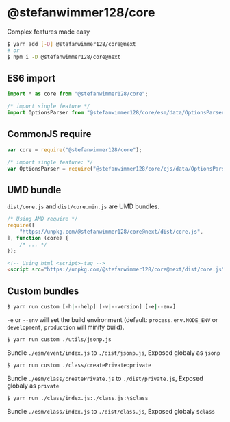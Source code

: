 # @stefanwimmer128/core

Complex features made easy

``` bash
$ yarn add [-D] @stefanwimmer128/core@next
# or
$ npm i -D @stefanwimmer128/core@next
```

## ES6 import

``` js
import * as core from "@stefanwimmer128/core";

/* import single feature */
import OptionsParser from "@stefanwimmer128/core/esm/data/OptionsParser.js";
```

## CommonJS require

``` js
var core = require("@stefanwimmer128/core");

/* import single feature: */
var OptionsParser = require("@stefanwimmer128/core/cjs/data/OptionsParser").default;
```

## UMD bundle

`dist/core.js` and `dist/core.min.js` are UMD bundles.

``` js
/* Using AMD require */
require([
    "https://unpkg.com/@stefanwimmer128/core@next/dist/core.js",
], function (core) {
    /* ... */
});
```

``` html
<!-- Using html <script>-tag -->
<script src="https://unpkg.com/@stefanwimmer128/core@next/dist/core.js"></script>
```

## Custom bundles

``` bash
$ yarn run custom [-h|--help] [-v|--version] [-e|--env]
```

`-e` or `--env` will set the build environment (default: `process.env.NODE_ENV` or `development`, `production` will minify build).

``` bash
$ yarn run custom ./utils/jsonp.js
```

Bundle `./esm/event/index.js` to `./dist/jsonp.js`, Exposed globaly as `jsonp`

``` bash
$ yarn run custom ./class/createPrivate:private
```

Bundle `./esm/class/createPrivate.js` to `./dist/private.js`, Exposed globaly as `private`

``` bash
$ yarn run ./class/index.js:./class.js:\$class
```

Bundle `./esm/class/index.js` to `./dist/class.js`, Exposed globaly `$class`
